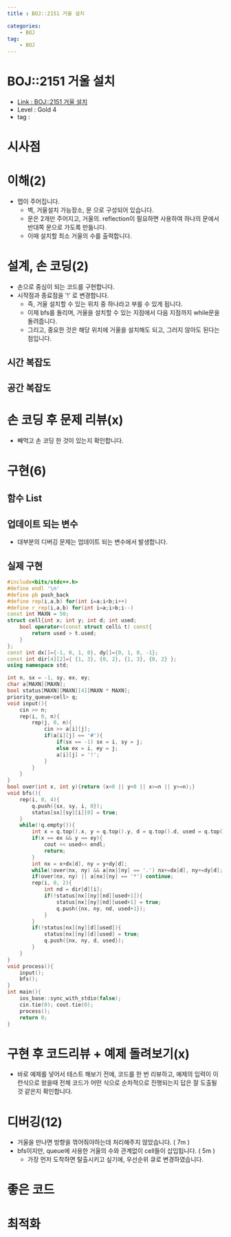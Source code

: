 ```yaml
---
title : BOJ::2151 거울 설치

categories:
    - BOJ
tag:
    - BOJ
---
```

# BOJ::2151 거울 설치
- [Link : BOJ::2151 거울 설치](https://www.acmicpc.net/problem/2151)
- Level : Gold 4
- tag :

# 시사점

# 이해(2)
- 맵이 주어집니다.
  - 벽, 거울설치 가능장소, 문 으로 구성되어 있습니다.
  - 문은 2개만 주어지고, 거울의. reflection이 필요하면 사용하여 하나의 문에서 반대쪽 문으로 가도록 만듦니다.
  - 이때 설치할 최소 거울의 수를 출력합니다.

# 설계, 손 코딩(2)
- 손으로 중심이 되는 코드를 구현합니다.
- 시작점과 종료점을 '!' 로 변경합니다.
  - 즉, 거울 설치할 수 있는 위치 중 하나라고 부를 수 있게 됩니다.
  - 이제 bfs를 돌리며, 거울을 설치할 수 있는 지점에서 다음 지점까지 while문을 돌려줍니다.
  - 그리고, 중요한 것은 해당 위치에 거울을 설치해도 되고, 그러지 않아도 된다는 점입니다.


## 시간 복잡도

## 공간 복잡도

# 손 코딩 후 문제 리뷰(x)
- 빼먹고 손 코딩 한 것이 있는지 확인합니다.

# 구현(6)

## 함수 List 

## 업데이트 되는 변수
- 대부분의 디버깅 문제는 업데이트 되는 변수에서 발생합니다.

## 실제 구현 

```cpp
#include<bits/stdc++.h>
#define endl '\n'
#define pb push_back
#define rep(i,a,b) for(int i=a;i<b;i++)
#define r_rep(i,a,b) for(int i=a;i>b;i--)
const int MAXN = 50;
struct cell{int x; int y; int d; int used;
    bool operator<(const struct cell& t) const{
        return used > t.used;
    }
};
const int dx[]={-1, 0, 1, 0}, dy[]={0, 1, 0, -1};
const int dir[4][2]={ {1, 3}, {0, 2}, {1, 3}, {0, 2} };
using namespace std;

int n, sx = -1, sy, ex, ey;
char a[MAXN][MAXN];
bool status[MAXN][MAXN][4][MAXN * MAXN];
priority_queue<cell> q;
void input(){
    cin >> n;
    rep(i, 0, n){
        rep(j, 0, n){
            cin >> a[i][j];
            if(a[i][j] == '#'){
                if(sx == -1) sx = i, sy = j;
                else ex = i, ey = j;
                a[i][j] = '!';
            }
        }
    }
}
bool over(int x, int y){return (x<0 || y<0 || x>=n || y>=n);}
void bfs(){
    rep(i, 0, 4){
        q.push({sx, sy, i, 0});
        status[sx][sy][i][0] = true;
    }
    while(!q.empty()){
        int x = q.top().x, y = q.top().y, d = q.top().d, used = q.top().used; q.pop();
        if(x == ex && y == ey){
            cout << used<< endl;
            return;
        }
        int nx = x+dx[d], ny = y+dy[d];
        while(!over(nx, ny) && a[nx][ny] == '.') nx+=dx[d], ny+=dy[d];
        if(over(nx, ny) || a[nx][ny] == '*') continue;
        rep(i, 0, 2){
            int nd = dir[d][i];
            if(!status[nx][ny][nd][used+1]){
                status[nx][ny][nd][used+1] = true;
                q.push({nx, ny, nd, used+1});
            }
        }
        if(!status[nx][ny][d][used]){
            status[nx][ny][d][used] = true;
            q.push({nx, ny, d, used});
        }
    }
}
void process(){
    input();
    bfs();
}
int main(){
    ios_base::sync_with_stdio(false);
    cin.tie(0); cout.tie(0);
    process();
    return 0;
}
```

# 구현 후 코드리뷰 + 예제 돌려보기(x)
- 바로 예제를 넣어서 테스트 해보기 전에, 코드를 한 번 리뷰하고, 예제의 입력이 이런식으로 왔을때
  전체 코드가 어떤 식으로 순차적으로 진행되는지 답은 잘 도출될 것 같은지 확인합니다.

# 디버깅(12)
- 거울을 만나면 방향을 꺾어줘야하는데 처리해주지 않았습니다. ( 7m )
- bfs이지만, queue에 사용한 거울의 수와 관계없이 cell들이 삽입됩니다. ( 5m )
  - 가장 먼저 도착하면 탈출시키고 싶기에, 우선순위 큐로 변경하였습니다.

# 좋은 코드

# 최적화
